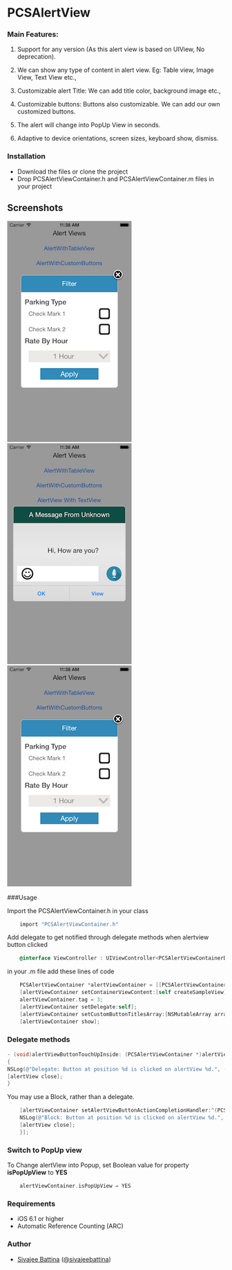 # PCSAlertView

### Main Features:

1. Support for any version (As this alert view is based on UIView, No deprecation).

2. We can show any type of content in alert view. Eg: Table view, Image View, Text View etc.,

3. Customizable alert Title: We can add title color, background image etc.,

4. Customizable buttons: Buttons also customizable. We can add our own customized buttons.

5. The alert will change into PopUp View in seconds. 

6. Adaptive to device orientations, screen sizes, keyboard show, dismiss.

### Installation
- Download the files or clone the project
- Drop PCSAlertViewContainer.h and PCSAlertViewContainer.m files in your project

## Screenshots

![CustomAlertView](./Screens/Example3.png "Example View")
![CustomAlertView](./Screens/Example4.png "Example View")
![CustomAlertView](./Screens/Example5.png "Example View")

###Usage

Import the PCSAlertViewContainer.h in your class
```objective-c
    import "PCSAlertViewContainer.h"
```

Add delegate to get notified through delegate methods when alertview button clicked
```objective-c
    @interface ViewController : UIViewController<PCSAlertViewContainerDelegate>
```

in your .m file add these lines of code
```objective-c
    PCSAlertViewContainer *alertViewContainer = [[PCSAlertViewContainer alloc] initWithTitle:@"Alert!!" titleColor:nil titleFont:nil backgroundImage:nil];
    [alertViewContainer setContainerViewContent:[self createSampleView]]; \\Add customized view to this method
    alertViewContainer.tag = 3;
    [alertViewContainer setDelegate:self];
    [alertViewContainer setCustomButtonTitlesArray:[NSMutableArray arrayWithObjects:@"OK",nil]];
    [alertViewContainer show];
```
### Delegate methods
```objective-c
- (void)alertViewButtonTouchUpInside: (PCSAlertViewContainer *)alertView clickedButtonAtIndex: (NSInteger)buttonIndex
{
NSLog(@"Delegate: Button at position %d is clicked on alertView %d.", (int)buttonIndex, (int)[alertView tag]);
[alertView close];
}
```

You may use a Block, rather than a delegate.
```objective-c
    [alertViewContainer setAlertViewButtonActionCompletionHandler:^(PCSAlertViewContainer *alertView, int buttonIndex) {
    NSLog(@"Block: Button at position %d is clicked on alertView %d.", buttonIndex, (int)alertView.tag);
    [alertView close];
    }];
```
### Switch to PopUp view
To Change alertView into Popup, set Boolean value for property **isPopUpView** to **YES**
```objective-c
    alertViewContainer.isPopUpView = YES
```
### Requirements

- iOS 6.1 or higher
- Automatic Reference Counting (ARC)

### Author

- [Sivajee Battina](https://github.com/sivajeebattina) ([@sivajeebattina](https://facebook.com/shivajibattina))


